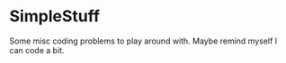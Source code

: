 # SimpleStuff

Some misc coding problems to play around with. Maybe remind myself I can code a bit.
